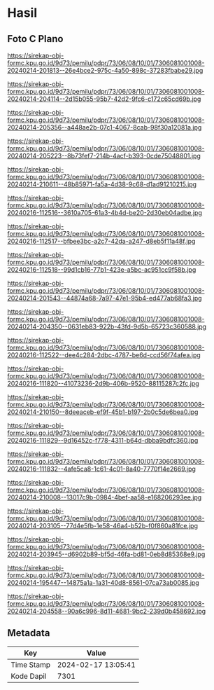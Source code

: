 # Hasil

## Foto C Plano

https://sirekap-obj-formc.kpu.go.id/9d73/pemilu/pdpr/73/06/08/10/01/7306081001008-20240214-201813--26e4bce2-975c-4a50-898c-37283fbabe29.jpg

https://sirekap-obj-formc.kpu.go.id/9d73/pemilu/pdpr/73/06/08/10/01/7306081001008-20240214-204114--2d15b055-95b7-42d2-9fc6-c172c65cd69b.jpg

https://sirekap-obj-formc.kpu.go.id/9d73/pemilu/pdpr/73/06/08/10/01/7306081001008-20240214-205356--a448ae2b-07c1-4067-8cab-98f30a12081a.jpg

https://sirekap-obj-formc.kpu.go.id/9d73/pemilu/pdpr/73/06/08/10/01/7306081001008-20240214-205223--8b73fef7-214b-4acf-b393-0cde75048801.jpg

https://sirekap-obj-formc.kpu.go.id/9d73/pemilu/pdpr/73/06/08/10/01/7306081001008-20240214-210611--48b85971-fa5a-4d38-9c68-d1ad91210215.jpg

https://sirekap-obj-formc.kpu.go.id/9d73/pemilu/pdpr/73/06/08/10/01/7306081001008-20240216-112516--3610a705-61a3-4b4d-be20-2d30eb04adbe.jpg

https://sirekap-obj-formc.kpu.go.id/9d73/pemilu/pdpr/73/06/08/10/01/7306081001008-20240216-112517--bfbee3bc-a2c7-42da-a247-d8eb5f11a48f.jpg

https://sirekap-obj-formc.kpu.go.id/9d73/pemilu/pdpr/73/06/08/10/01/7306081001008-20240216-112518--99d1cb16-77b1-423e-a5bc-ac951cc9f58b.jpg

https://sirekap-obj-formc.kpu.go.id/9d73/pemilu/pdpr/73/06/08/10/01/7306081001008-20240214-201543--44874a68-7a97-47e1-95b4-ed477ab68fa3.jpg

https://sirekap-obj-formc.kpu.go.id/9d73/pemilu/pdpr/73/06/08/10/01/7306081001008-20240214-204350--0631eb83-922b-43fd-9d5b-65723c360588.jpg

https://sirekap-obj-formc.kpu.go.id/9d73/pemilu/pdpr/73/06/08/10/01/7306081001008-20240216-112522--dee4c284-2dbc-4787-be6d-ccd56f74afea.jpg

https://sirekap-obj-formc.kpu.go.id/9d73/pemilu/pdpr/73/06/08/10/01/7306081001008-20240216-111820--41073236-2d9b-406b-9520-88115287c2fc.jpg

https://sirekap-obj-formc.kpu.go.id/9d73/pemilu/pdpr/73/06/08/10/01/7306081001008-20240214-210150--8deeaceb-ef9f-45b1-b197-2b0c5de6bea0.jpg

https://sirekap-obj-formc.kpu.go.id/9d73/pemilu/pdpr/73/06/08/10/01/7306081001008-20240216-111829--9d16452c-f778-4311-b64d-dbba9bdfc360.jpg

https://sirekap-obj-formc.kpu.go.id/9d73/pemilu/pdpr/73/06/08/10/01/7306081001008-20240216-111832--4afe5ca8-1c61-4c01-8a40-7770f14e2669.jpg

https://sirekap-obj-formc.kpu.go.id/9d73/pemilu/pdpr/73/06/08/10/01/7306081001008-20240214-210008--13017c9b-0984-4bef-aa58-e168206293ee.jpg

https://sirekap-obj-formc.kpu.go.id/9d73/pemilu/pdpr/73/06/08/10/01/7306081001008-20240214-203105--77d4e5fb-1e58-46a4-b52b-f0f860a81fce.jpg

https://sirekap-obj-formc.kpu.go.id/9d73/pemilu/pdpr/73/06/08/10/01/7306081001008-20240214-203945--d6902b89-bf5d-46fa-bd81-0eb8d85368e9.jpg

https://sirekap-obj-formc.kpu.go.id/9d73/pemilu/pdpr/73/06/08/10/01/7306081001008-20240214-195447--14875a1a-1a31-40d8-8561-07ca73ab0085.jpg

https://sirekap-obj-formc.kpu.go.id/9d73/pemilu/pdpr/73/06/08/10/01/7306081001008-20240214-204558--90a6c996-8d11-4681-9bc2-239d0b458692.jpg


## Metadata

| Key        | Value               |
| ---------- | ------------------- |
| Time Stamp | 2024-02-17 13:05:41 |
| Kode Dapil | 7301                |



